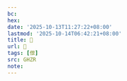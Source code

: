 ```yaml
---
bc:
hex:
date: '2025-10-13T11:27:22+08:00'
lastmod: '2025-10-14T06:42:21+08:00'
title: 󰗐
url: 󰗐
tags: [伳]
src: GHZR
note:
---
```

